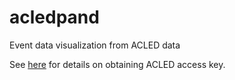 # acledpand
Event data visualization from ACLED data

See [here](https://acleddata.com/introducing-the-registration-and-access-model/) for details on obtaining ACLED access key.
